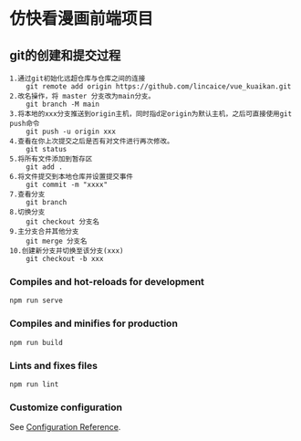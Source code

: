 # 仿快看漫画前端项目

## git的创建和提交过程
```
1.通过git初始化远超仓库与仓库之间的连接
    git remote add origin https://github.com/lincaice/vue_kuaikan.git
2.改名操作，将 master 分支改为main分支。
    git branch -M main
3.将本地的xxx分支推送到origin主机，同时指d定origin为默认主机，之后可直接使用git push命令
    git push -u origin xxx
4.查看在你上次提交之后是否有对文件进行再次修改。
    git status
5.将所有文件添加到暂存区
    git add .
6.将文件提交到本地仓库并设置提交事件
    git commit -m "xxxx"
7.查看分支
    git branch
8.切换分支
    git checkout 分支名
9.主分支合并其他分支
    git merge 分支名
10.创建新分支并切换至该分支(xxx)
    git checkout -b xxx
```

### Compiles and hot-reloads for development
```
npm run serve
```

### Compiles and minifies for production
```
npm run build
```

### Lints and fixes files
```
npm run lint
```

### Customize configuration
See [Configuration Reference](https://cli.vuejs.org/config/).
